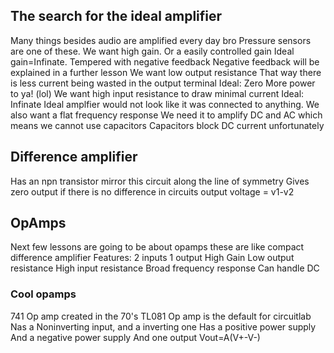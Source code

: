 ## The search for the ideal amplifier

Many things besides audio are amplified every day bro
Pressure sensors are one of these.
We want high gain.
Or a easily controlled gain
Ideal gain=Infinate.
Tempered with negative feedback
Negative feedback will be explained in a further lesson
We want low output resistance
That way there is less current being wasted in the output terminal
Ideal: Zero
More power to ya! (lol)
We want high input resistance to draw minimal current
Ideal: Infinate
Ideal amplfier would not look like it was connected to anything.
We also want a flat frequency response
We need it to amplify DC and AC which means we cannot use capacitors
Capacitors block DC current unfortunately

## Difference amplifier

Has an npn transistor
mirror this circuit along the line of symmetry
Gives zero output if there is no difference in circuits
output voltage = v1-v2

## OpAmps

Next few lessons are going to be about opamps
these are like compact difference amplifier
Features:
2 inputs
1 output
High Gain
Low output resistance
High input resistance
Broad frequency response
Can handle DC

### Cool opamps

741 Op amp created in the 70's
TL081 Op amp is the default for circuitlab
Nas a Noninverting input, and a inverting one
Has a positive power supply
And a negative power supply
And one output
Vout=A(V+-V-)

